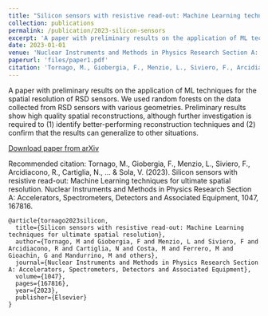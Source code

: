 ```yaml
---
title: "Silicon sensors with resistive read-out: Machine Learning techniques for ultimate spatial resolution"
collection: publications
permalink: /publication/2023-silicon-sensors
excerpt: 'A paper with preliminary results on the application of ML techniques for the spatial resolution of RSD sensors.'
date: 2023-01-01
venue: 'Nuclear Instruments and Methods in Physics Research Section A: Accelerators, Spectrometers, Detectors and Associated Equipment'
paperurl: 'files/paper1.pdf'
citation: 'Tornago, M., Giobergia, F., Menzio, L., Siviero, F., Arcidiacono, R., Cartiglia, N., ... & Sola, V. (2023). Silicon sensors with resistive read-out: Machine Learning techniques for ultimate spatial resolution. Nuclear Instruments and Methods in Physics Research Section A: Accelerators, Spectrometers, Detectors and Associated Equipment, 1047, 167816.'
---
```

A paper with preliminary results on the application of ML techniques for the spatial resolution of RSD sensors. We used random forests on the data collected from RSD sensors with various geometries. Preliminary results show high quality spatial reconstructions, although further investigation is required to (1) identify better-performing reconstruction techniques and (2) confirm that the results can generalize to other situations.

[Download paper from arXiv](https://arxiv.org/abs/2208.08294)

Recommended citation: Tornago, M., Giobergia, F., Menzio, L., Siviero, F., Arcidiacono, R., Cartiglia, N., ... & Sola, V. (2023). Silicon sensors with resistive read-out: Machine Learning techniques for ultimate spatial resolution. Nuclear Instruments and Methods in Physics Research Section A: Accelerators, Spectrometers, Detectors and Associated Equipment, 1047, 167816.

```
@article{tornago2023silicon,
  title={Silicon sensors with resistive read-out: Machine Learning techniques for ultimate spatial resolution},
  author={Tornago, M and Giobergia, F and Menzio, L and Siviero, F and Arcidiacono, R and Cartiglia, N and Costa, M and Ferrero, M and Gioachin, G and Mandurrino, M and others},
  journal={Nuclear Instruments and Methods in Physics Research Section A: Accelerators, Spectrometers, Detectors and Associated Equipment},
  volume={1047},
  pages={167816},
  year={2023},
  publisher={Elsevier}
}
```
